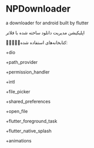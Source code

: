 # NPDownloader
a downloader for android built by flutter

اپلیکیشن مدیریت دانلود ساخته شده با فلاتر


📗📘📕📙📒کتابخانه‌های استفاده شده:

+dio

+path_provider

+permission_handler

+intl

+file_picker

+shared_preferences

+open_file

+flutter_foreground_task

+flutter_native_splash

+animations

